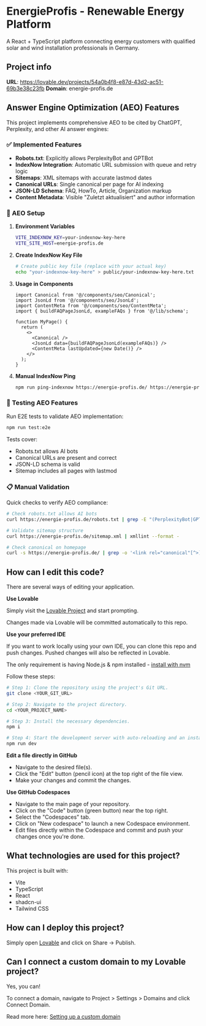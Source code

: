 # EnergieProfis - Renewable Energy Platform

A React + TypeScript platform connecting energy customers with qualified solar and wind installation professionals in Germany.

## Project info

**URL**: https://lovable.dev/projects/54a0b4f8-e87d-43d2-ac51-69b3e38c23fb
**Domain**: energie-profis.de

## Answer Engine Optimization (AEO) Features

This project implements comprehensive AEO to be cited by ChatGPT, Perplexity, and other AI answer engines:

### ✅ Implemented Features

- **Robots.txt**: Explicitly allows PerplexityBot and GPTBot
- **IndexNow Integration**: Automatic URL submission with queue and retry logic
- **Sitemaps**: XML sitemaps with accurate lastmod dates
- **Canonical URLs**: Single canonical per page for AI indexing
- **JSON-LD Schema**: FAQ, HowTo, Article, Organization markup
- **Content Metadata**: Visible "Zuletzt aktualisiert" and author information

### 🔧 AEO Setup

1. **Environment Variables**
   ```bash
   VITE_INDEXNOW_KEY=your-indexnow-key-here
   VITE_SITE_HOST=energie-profis.de
   ```

2. **Create IndexNow Key File**
   ```bash
   # Create public key file (replace with your actual key)
   echo "your-indexnow-key-here" > public/your-indexnow-key-here.txt
   ```

3. **Usage in Components**
   ```tsx
   import Canonical from '@/components/seo/Canonical';
   import JsonLd from '@/components/seo/JsonLd';
   import ContentMeta from '@/components/seo/ContentMeta';
   import { buildFAQPageJsonLd, exampleFAQs } from '@/lib/schema';
   
   function MyPage() {
     return (
       <>
         <Canonical />
         <JsonLd data={buildFAQPageJsonLd(exampleFAQs)} />
         <ContentMeta lastUpdated={new Date()} />
       </>
     );
   }
   ```

4. **Manual IndexNow Ping**
   ```bash
   npm run ping-indexnow https://energie-profis.de/ https://energie-profis.de/solar
   ```

### 🧪 Testing AEO Features

Run E2E tests to validate AEO implementation:

```bash
npm run test:e2e
```

Tests cover:
- Robots.txt allows AI bots
- Canonical URLs are present and correct
- JSON-LD schema is valid
- Sitemap includes all pages with lastmod

### 📋 Manual Validation

Quick checks to verify AEO compliance:

```bash
# Check robots.txt allows AI bots
curl https://energie-profis.de/robots.txt | grep -E "(PerplexityBot|GPTBot)"

# Validate sitemap structure  
curl https://energie-profis.de/sitemap.xml | xmllint --format -

# Check canonical on homepage
curl -s https://energie-profis.de/ | grep -o '<link rel="canonical"[^>]*>'
```

## How can I edit this code?

There are several ways of editing your application.

**Use Lovable**

Simply visit the [Lovable Project](https://lovable.dev/projects/54a0b4f8-e87d-43d2-ac51-69b3e38c23fb) and start prompting.

Changes made via Lovable will be committed automatically to this repo.

**Use your preferred IDE**

If you want to work locally using your own IDE, you can clone this repo and push changes. Pushed changes will also be reflected in Lovable.

The only requirement is having Node.js & npm installed - [install with nvm](https://github.com/nvm-sh/nvm#installing-and-updating)

Follow these steps:

```sh
# Step 1: Clone the repository using the project's Git URL.
git clone <YOUR_GIT_URL>

# Step 2: Navigate to the project directory.
cd <YOUR_PROJECT_NAME>

# Step 3: Install the necessary dependencies.
npm i

# Step 4: Start the development server with auto-reloading and an instant preview.
npm run dev
```

**Edit a file directly in GitHub**

- Navigate to the desired file(s).
- Click the "Edit" button (pencil icon) at the top right of the file view.
- Make your changes and commit the changes.

**Use GitHub Codespaces**

- Navigate to the main page of your repository.
- Click on the "Code" button (green button) near the top right.
- Select the "Codespaces" tab.
- Click on "New codespace" to launch a new Codespace environment.
- Edit files directly within the Codespace and commit and push your changes once you're done.

## What technologies are used for this project?

This project is built with:

- Vite
- TypeScript
- React
- shadcn-ui
- Tailwind CSS

## How can I deploy this project?

Simply open [Lovable](https://lovable.dev/projects/54a0b4f8-e87d-43d2-ac51-69b3e38c23fb) and click on Share -> Publish.

## Can I connect a custom domain to my Lovable project?

Yes, you can!

To connect a domain, navigate to Project > Settings > Domains and click Connect Domain.

Read more here: [Setting up a custom domain](https://docs.lovable.dev/tips-tricks/custom-domain#step-by-step-guide)
